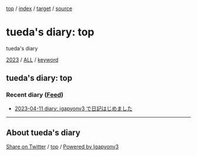 [top](index.html) / [index](index.html) / [target](https://uedaueo.github.io/diary-of-tueda/index.html) / [source](https://github.com/uedaueo/diary-of-tueda/blob/master/index.src.md) 

tueda's diary: top
=====================================================================================================
tueda's diary

[2023](2023/index.html)
/ [ALL](idxall.html)
 / [keyword](keyword/index.html)

## tueda's diary: top

### Recent diary ([Feed](https://uedaueo.github.io/diary-of-tueda/atomRecent.xml))

* [2023-04-11 diary: igapyonv3 で日記はじめました](2023/ig230411.html)


----------------------------------------------------------------------------------------------------

## About tueda's diary

[Share on Twitter](https://twitter.com/intent/tweet?hashtags=tueda%2Cuedaueo&text=tueda%27s+diary%3A+top&url=https%3A%2F%2Fuedaueo.github.io%2Fdiary-of-tueda%2Findex.html) / [top](index.html) / [Powered by Igapyonv3](https://github.com/igapyon/igapyonv3)
